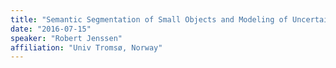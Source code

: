 ```yaml
---
title: "Semantic Segmentation of Small Objects and Modeling of Uncertainty in Urban Remote Sensing Images Using Deep Convolutional Neural Networks"
date: "2016-07-15"
speaker: "Robert Jenssen"
affiliation: "Univ Tromsø, Norway"
---
```

